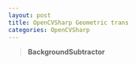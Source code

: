 ```yaml
---
layout: post
title: OpenCVSharp Geometric trans
categories: OpenCVSharp
---
```


> **BackgroundSubtractor**

